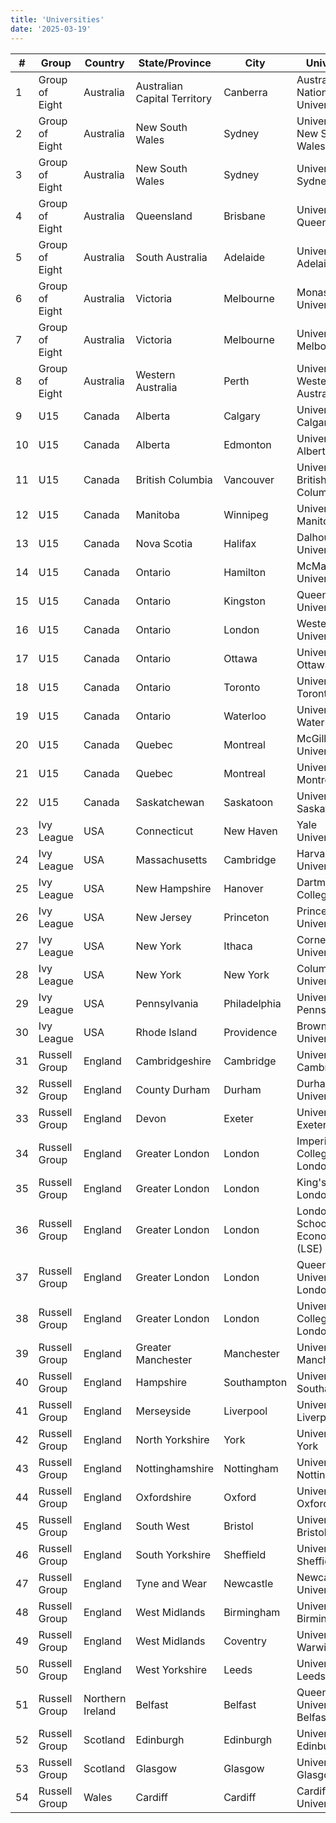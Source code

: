 ```yaml
---
title: 'Universities'
date: '2025-03-19'
---
```


| #   | Group          | Country          | State/Province               | City         | University                       |
| --- | -------------- | ---------------- | ---------------------------- | ------------ | -------------------------------- |
| 1   | Group of Eight | Australia        | Australian Capital Territory | Canberra     | Australian National University   |
| 2   | Group of Eight | Australia        | New South Wales              | Sydney       | University of New South Wales    |
| 3   | Group of Eight | Australia        | New South Wales              | Sydney       | University of Sydney             |
| 4   | Group of Eight | Australia        | Queensland                   | Brisbane     | University of Queensland         |
| 5   | Group of Eight | Australia        | South Australia              | Adelaide     | University of Adelaide           |
| 6   | Group of Eight | Australia        | Victoria                     | Melbourne    | Monash University                |
| 7   | Group of Eight | Australia        | Victoria                     | Melbourne    | University of Melbourne          |
| 8   | Group of Eight | Australia        | Western Australia            | Perth        | University of Western Australia  |
| 9   | U15            | Canada           | Alberta                      | Calgary      | University of Calgary            |
| 10  | U15            | Canada           | Alberta                      | Edmonton     | University of Alberta            |
| 11  | U15            | Canada           | British Columbia             | Vancouver    | University of British Columbia   |
| 12  | U15            | Canada           | Manitoba                     | Winnipeg     | University of Manitoba           |
| 13  | U15            | Canada           | Nova Scotia                  | Halifax      | Dalhousie University             |
| 14  | U15            | Canada           | Ontario                      | Hamilton     | McMaster University              |
| 15  | U15            | Canada           | Ontario                      | Kingston     | Queen's University               |
| 16  | U15            | Canada           | Ontario                      | London       | Western University               |
| 17  | U15            | Canada           | Ontario                      | Ottawa       | University of Ottawa             |
| 18  | U15            | Canada           | Ontario                      | Toronto      | University of Toronto            |
| 19  | U15            | Canada           | Ontario                      | Waterloo     | University of Waterloo           |
| 20  | U15            | Canada           | Quebec                       | Montreal     | McGill University                |
| 21  | U15            | Canada           | Quebec                       | Montreal     | Université de Montréal           |
| 22  | U15            | Canada           | Saskatchewan                 | Saskatoon    | University of Saskatchewan       |
| 23  | Ivy League     | USA              | Connecticut                  | New Haven    | Yale University                  |
| 24  | Ivy League     | USA              | Massachusetts                | Cambridge    | Harvard University               |
| 25  | Ivy League     | USA              | New Hampshire                | Hanover      | Dartmouth College                |
| 26  | Ivy League     | USA              | New Jersey                   | Princeton    | Princeton University             |
| 27  | Ivy League     | USA              | New York                     | Ithaca       | Cornell University               |
| 28  | Ivy League     | USA              | New York                     | New York     | Columbia University              |
| 29  | Ivy League     | USA              | Pennsylvania                 | Philadelphia | University of Pennsylvania       |
| 30  | Ivy League     | USA              | Rhode Island                 | Providence   | Brown University                 |
| 31  | Russell Group  | England          | Cambridgeshire               | Cambridge    | University of Cambridge          |
| 32  | Russell Group  | England          | County Durham                | Durham       | Durham University                |
| 33  | Russell Group  | England          | Devon                        | Exeter       | University of Exeter             |
| 34  | Russell Group  | England          | Greater London               | London       | Imperial College London          |
| 35  | Russell Group  | England          | Greater London               | London       | King's College London            |
| 36  | Russell Group  | England          | Greater London               | London       | London School of Economics (LSE) |
| 37  | Russell Group  | England          | Greater London               | London       | Queen Mary University of London  |
| 38  | Russell Group  | England          | Greater London               | London       | University College London (UCL)  |
| 39  | Russell Group  | England          | Greater Manchester           | Manchester   | University of Manchester         |
| 40  | Russell Group  | England          | Hampshire                    | Southampton  | University of Southampton        |
| 41  | Russell Group  | England          | Merseyside                   | Liverpool    | University of Liverpool          |
| 42  | Russell Group  | England          | North Yorkshire              | York         | University of York               |
| 43  | Russell Group  | England          | Nottinghamshire              | Nottingham   | University of Nottingham         |
| 44  | Russell Group  | England          | Oxfordshire                  | Oxford       | University of Oxford             |
| 45  | Russell Group  | England          | South West                   | Bristol      | University of Bristol            |
| 46  | Russell Group  | England          | South Yorkshire              | Sheffield    | University of Sheffield          |
| 47  | Russell Group  | England          | Tyne and Wear                | Newcastle    | Newcastle University             |
| 48  | Russell Group  | England          | West Midlands                | Birmingham   | University of Birmingham         |
| 49  | Russell Group  | England          | West Midlands                | Coventry     | University of Warwick            |
| 50  | Russell Group  | England          | West Yorkshire               | Leeds        | University of Leeds              |
| 51  | Russell Group  | Northern Ireland | Belfast                      | Belfast      | Queen's University Belfast       |
| 52  | Russell Group  | Scotland         | Edinburgh                    | Edinburgh    | University of Edinburgh          |
| 53  | Russell Group  | Scotland         | Glasgow                      | Glasgow      | University of Glasgow            |
| 54  | Russell Group  | Wales            | Cardiff                      | Cardiff      | Cardiff University               |
